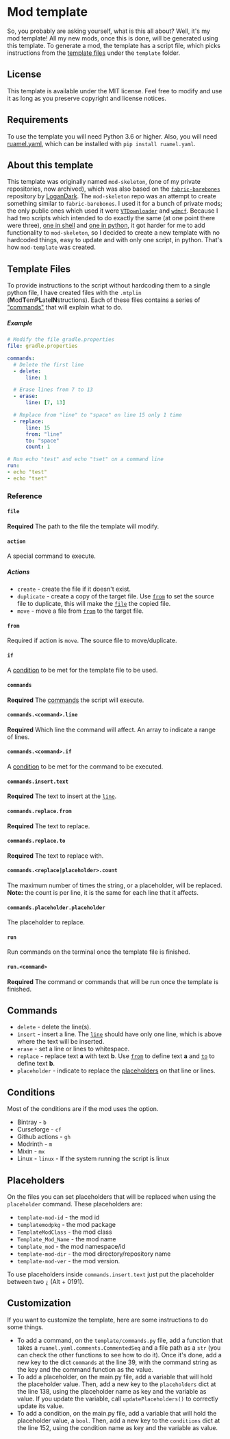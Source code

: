 # Mod template

So, you probably are asking yourself, what is this all about? Well, it's my mod template! All my new mods, once this is done, will be generated using this template. To generate a mod, the template has a script file, which picks instructions from the [template files](#template-files) under the `template` folder.

## License
This template is available under the MIT license. Feel free to modify and use it as long as you preserve copyright and license notices.

## Requirements
To use the template you will need Python 3.6 or higher. Also, you will need [ruamel.yaml](https://pypi.org/project/ruamel.yaml/), which can be installed with `pip install ruamel.yaml`.

## About this template
This template was originally named `mod-skeleton`, (one of my private repositories, now archived), which was also based on the [`fabric-barebones`](https://github.com/LoganDark/fabric-barebones) repository by [LoganDark](https://github.com/LoganDark).
The `mod-skeleton` repo was an attempt to create something similar to `fabric-barebones`. I used it for a bunch of private mods; the only public ones which used it were [`VTDownloader`](https://github.com/ByMartrixx/VTDownloader) and [`wdmcf`](https://github.com/ByMartrixx/wdmcf).
Because I had two scripts which intended to do exactly the same (at one point there were three), [one in shell](https://github.com/ByMartrixx/VTDownloader/blob/f702974054e512c05dedc714aff17ebfcc0ccecb/generate.sh) and [one in python](https://github.com/ByMartrixx/VTDownloader/blob/f702974054e512c05dedc714aff17ebfcc0ccecb/generate.py), it got harder for me to add functionality to `mod-skeleton`, so I decided to create a new template with no hardcoded things, easy to update and with only one script, in python.
That's how `mod-template` was created.

## Template Files
To provide instructions to the script without hardcoding them to a single python file, I have created files with the `.mtplin` (**M**od**T**em**PL**ate**IN**structions). Each of these files contains a series of ["commands"](#commands) that will explain what to do.

##### Example
```yaml
# Modify the file gradle.properties
file: gradle.properties

commands:
  # Delete the first line
  - delete:
      line: 1

  # Erase lines from 7 to 13
  - erase:
      line: [7, 13]

  # Replace from "line" to "space" on line 15 only 1 time
  - replace:
      line: 15
      from: "line"
      to: "space"
      count: 1

# Run echo "test" and echo "tset" on a command line
run:
- echo "test"
- echo "tset"
```

### Reference
#### `file`
**Required** The path to the file the template will modify.

#### `action`
A special command to execute.

##### Actions
- `create` - create the file if it doesn't exist.
- `duplicate` - create a copy of the target file. Use [`from`](#from) to set the source file to duplicate, this will make the [`file`](#file) the copied file.
- `move` - move a file from [`from`](#from) to the target file.

#### `from`
Required if action is `move`. The source file to move/duplicate.

#### `if`
A [condition](#conditions) to be met for the template file to be used.

#### `commands`
**Required** The [commands](#commands) the script will execute.

#### `commands.<command>.line`
**Required** Which line the command will affect. An array to indicate a range of lines.

#### `commands.<command>.if`
A [condition](#conditions) to be met for the command to be executed.

#### `commands.insert.text`
**Required** The text to insert at the [`line`](#commandscommandline).

#### `commands.replace.from`
**Required** The text to replace.

#### `commands.replace.to`
**Required** The text to replace with.

#### `commands.<replace|placeholder>.count`
The maximum number of times the string, or a placeholder, will be replaced. **Note:** the count is per line, it is the same for each line that it affects.

#### `commands.placeholder.placeholder`
The placeholder to replace.

#### `run`
Run commands on the terminal once the template file is finished.

#### `run.<command>`
**Required** The command or commands that will be run once the template is finished.

## Commands
- `delete` - delete the line(s).
- `insert` - insert a line. The [`line`](#commandscommandline) should have only one line, which is above where the text will be inserted.
- `erase` - set a line or lines to whitespace.
- `replace` - replace text **a** with text **b**. Use [`from`](#commandsreplacefrom) to define text **a** and [`to`](#commandsreplaceto) to define text **b**.
- `placeholder` - indicate to replace the [placeholders](#placeholders) on that line or lines.

## Conditions
Most of the conditions are if the mod uses the option.
- Bintray - `b`
- Curseforge - `cf`
- Github actions - `gh`
- Modrinth - `m`
- Mixin - `mx`
- Linux - `linux` - If the system running the script is linux

## Placeholders
On the files you can set placeholders that will be replaced when using the `placeholder` command. These placeholders are:
- `template-mod-id` - the mod id
- `templatemodpkg` - the mod package
- `TemplateModClass` - the mod class
- `Template_Mod_Name` - the mod name
- `template_mod` - the mod namespace/id
- `template-mod-dir` - the mod directory/repository name
- `template-mod-ver` - the mod version.

To use placeholders inside `commands.insert.text` just put the placeholder between two `¿` (Alt + 0191).

## Customization
If you want to customize the template, here are some instructions to do some things.
- To add a command, on the `template/commands.py` file, add a function that takes a `ruamel.yaml.comments.CommentedSeq` and a file path as a `str` (you can check the other functions to see how to do it). Once it's done, add a new key to the dict `commands` at the line 39, with the command string as the key and the command function as the value.
- To add a placeholder, on the main.py file, add a variable that will hold the placeholder value. Then, add a new key to the `placeholders` dict at the line 138, using the placeholder name as key and the variable as value. If you update the variable, call `updatePlaceholders()` to correctly update its value.
- To add a condition, on the main.py file, add a variable that will hold the placeholder value, a `bool`. Then, add a new key to the `conditions` dict at the line 152, using the condition name as key and the variable as value.
